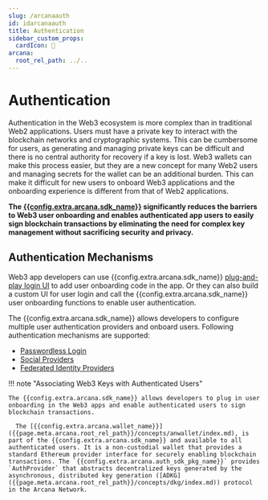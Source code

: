 ```yaml
---
slug: /arcanaauth
id: idarcanaauth
title: Authentication
sidebar_custom_props:
  cardIcon: 💠
arcana:
  root_rel_path: ../..
---
```


# Authentication

Authentication in the Web3 ecosystem is more complex than in traditional Web2 applications. Users must have a private key to interact with the blockchain networks and cryptographic systems. This can be cumbersome for users, as generating and managing private keys can be difficult and there is no central authority for recovery if a key is lost. Web3 wallets can make this process easier, but they are a new concept for many Web2 users and managing secrets for the wallet can be an additional burden. This can make it difficult for new users to onboard Web3 applications and the onboarding experience is different from that of Web2 applications.

**The [{{config.extra.arcana.sdk_name}}]({{page.meta.arcana.root_rel_path}}/concepts/authsdk.md) significantly reduces the barriers to Web3 user onboarding and enables authenticated app users to easily sign blockchain transactions by eliminating the need for complex key management without sacrificing security and privacy.** 

## Authentication Mechanisms

Web3 app developers can use {{config.extra.arcana.sdk_name}} [plug-and-play login UI]({{page.meta.arcana.root_rel_path}}/concepts/plugnplayauth.md) to add user onboarding code in the app. Or they can also build a custom UI for user login and call the {{config.extra.arcana.sdk_name}} user onboarding functions to enable user authentication.

The {{config.extra.arcana.sdk_name}} allows developers to configure multiple user authentication providers and onboard users. Following authentication mechanisms are supported:

* [Passwordless Login]({{page.meta.arcana.root_rel_path}}/concepts/authtype/pwdless.md)
* [Social Providers]({{page.meta.arcana.root_rel_path}}/concepts/authtype/socialauth.md)
* [Federated Identity Providers]({{page.meta.arcana.root_rel_path}}/concepts/authtype/fedauth.md)

!!! note "Associating Web3 Keys with Authenticated Users"

    The {{config.extra.arcana.sdk_name}} allows developers to plug in user onboarding in the Web3 apps and enable authenticated users to sign blockchain transactions. 
      
      The [{{config.extra.arcana.wallet_name}}]({{page.meta.arcana.root_rel_path}}/concepts/anwallet/index.md), is part of the {{config.extra.arcana.sdk_name}} and available to all authenticated users. It is a non-custodial wallet that provides a standard Ethereum provider interface for securely enabling blockchain transactions. The `{{config.extra.arcana.auth_sdk_pkg_name}}` provides `AuthProvider` that abstracts decentralized keys generated by the asynchronous, distributed key generation ([ADKG]({{page.meta.arcana.root_rel_path}}/concepts/dkg/index.md)) protocol in the Arcana Network.